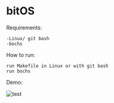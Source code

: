 # bitOS

Requirements:

    -Linux/ git bash
    -bochs

How to run:

    run Makefile in Linux or with git bash
    run bochs



Demo:









![test](https://user-images.githubusercontent.com/73076485/201491327-4bc72d12-f696-473a-a501-73b2d22f7f3d.gif)

